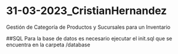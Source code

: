 # 31-03-2023_CristianHernandez
Gestión de Categoría de Productos y Sucursales para un Inventario

##SQL
Para la base de datos es necesario ejecutar el init.sql que se encuentra en la carpeta /database
